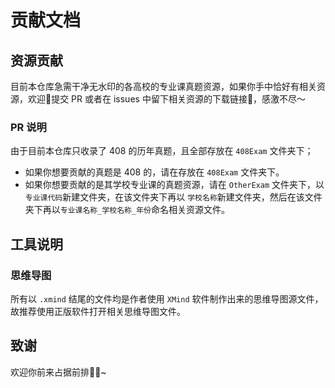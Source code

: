 # 贡献文档

## 资源贡献
目前本仓库急需干净无水印的各高校的专业课真题资源，如果你手中恰好有相关资源，欢迎👏提交 PR 或者在 issues 中留下相关资源的下载链接🔗，感激不尽～

### PR 说明
由于目前本仓库只收录了 408 的历年真题，且全部存放在 `408Exam` 文件夹下；

+ 如果你想要贡献的真题是 408 的，请在存放在 `408Exam` 文件夹下。
+ 如果你想要贡献的是其学校专业课的真题资源，请在 `OtherExam` 文件夹下，以`专业课代码`新建文件夹，在该文件夹下再以 `学校名称`新建文件夹，然后在该文件夹下再以`专业课名称_学校名称_年份`命名相关资源文件。

## 工具说明
### 思维导图
所有以 `.xmind` 结尾的文件均是作者使用 `XMind` 软件制作出来的思维导图源文件，故推荐使用正版软件打开相关思维导图文件。

## 致谢
欢迎你前来占据前排👏🏻~